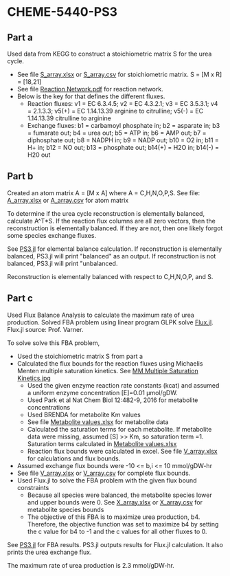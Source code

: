 # CHEME-5440-PS3

## Part a
Used data from KEGG to construct a stoichiometric matrix S for the urea cycle. 
* See file [S_array.xlsx](https://github.com/erp98/CHEME-5440-PS3/blob/master/PS3/S_Array.xlsx) or [S_array.csv](https://github.com/erp98/CHEME-5440-PS3/blob/master/PS3/S_Array.csv) for stoichiometric matrix. S = [M x R] = [18,21]
* See file [Reaction Network.pdf](https://github.com/erp98/CHEME-5440-PS3/blob/master/PS3/Reaction%20Network.pdf) for reaction network. 
* Below is the key for that defines the different fluxes. 
    * Reaction fluxes: v1 = EC 6.3.4.5; v2 = EC 4.3.2.1; v3 = EC 3.5.3.1; v4 = 2.1.3.3; v5(+) = EC 1.14.13.39 arginine to citrulline; v5(-) = EC 1.14.13.39 citrulline to arginine
    * Exchange fluxes: b1 = carbamoyl phosphate in; b2 = asparate in; b3 = fumarate out; b4 = urea out; b5 = ATP in; b6 = AMP out; b7 = diphosphate out; b8 = NADPH in; b9 = NADP out; b10 = O2 in; b11 = H+ in; b12 = NO out; b13 = phosphate out; b14(+) = H2O in; b14(-) = H20 out

## Part b
Created an atom matrix A = [M x A] where A = C,H,N,O,P,S. See file: [A_array.xlsx](https://github.com/erp98/CHEME-5440-PS3/blob/master/PS3/A_Array.xlsx) or [A_array.csv](https://github.com/erp98/CHEME-5440-PS3/blob/master/PS3/A_Array.csv) for atom matrix

To determine if the urea cycle reconstruction is elementally balanced, calculate A^T*S. If the reaction flux columns are all zero vectors, then the reconstruction is elementally balanced. If they are not, then one likely forgot some species exchange fluxes.

See [PS3.jl](https://github.com/erp98/CHEME-5440-PS3/blob/master/PS3/PS3.jl) for elemental balance calculation. If reconstruction is elementally balanced, PS3.jl will print "balanced" as an output. If reconstruction is not balanced, PS3.jl will print "unbalanced.

Reconstruction is elementally balanced with respect to C,H,N,O,P, and S.
    
## Part c
Used Flux Balance Analysis to calculate the maximum rate of urea production. Solved FBA problem using linear program GLPK solve [Flux.jl](https://github.com/erp98/CHEME-5440-PS3/blob/master/PS3/Flux.jl). Flux.jl source: Prof. Varner.

To solve solve this FBA problem, 
* Used the stoichiometric matrix S from part a
* Calculated the flux bounds for the reaction fluxes using Michaelis Menten multiple saturation kinetics. See [MM Multiple Saturation Kinetics.jpg](https://github.com/erp98/CHEME-5440-PS3/blob/master/PS3/MM%20Multiple%20Saturation%20Kinetics.jpg)
   * Used the given enzyme reaction rate constants (kcat) and assumed a uniform enzyme concentration [E]=0.01 µmol/gDW.
   * Used Park et al Nat Chem Biol 12:482-9, 2016 for metabolite concentrations
   * Used BRENDA for metabolite Km values
   * See file [Metabolite values.xlsx](https://github.com/erp98/CHEME-5440-PS3/blob/master/PS3/Metabolite%20values.xlsx) for metabolite data
   * Calculated the saturation terms for each metabolite. If metabolite data were missing, assumed [S] >> Km, so saturation term =1. Saturation terms calculated in [Metabolite values.xlsx](https://github.com/erp98/CHEME-5440-PS3/blob/master/PS3/Metabolite%20values.xlsx)
   * Reaction flux bounds were calculated in excel. See file [V_array.xlsx](https://github.com/erp98/CHEME-5440-PS3/blob/master/PS3/V_array.xlsx) for calculations and flux bounds.
* Assumed exchange flux bounds were -10 <= b,i <= 10 mmol/gDW-hr
* See file [V_array.xlsx](https://github.com/erp98/CHEME-5440-PS3/blob/master/PS3/V_array.xlsx) or [V_array.csv](https://github.com/erp98/CHEME-5440-PS3/blob/master/PS3/V_array.csv) for complete flux bounds.
* Used Flux.jl to solve the FBA problem with the given flux bound constraints
   * Because all species were balanced, the metabolite species lower and upper bounds were 0. See [X_array.xlsx](https://github.com/erp98/CHEME-5440-PS3/blob/master/PS3/X_array.xlsx) or [X_array.csv](https://github.com/erp98/CHEME-5440-PS3/blob/master/PS3/X_array.csv) for metabolite species bounds
   * The objective of this FBA is to maximize urea production, b4. Therefore, the objective function was set to maximize b4 by setting the c value for b4 to -1 and the c values for all other fluxes to 0.

See [PS3.jl](https://github.com/erp98/CHEME-5440-PS3/blob/master/PS3/PS3.jl) for FBA results. PS3.jl outputs results for Flux.jl calculation. It also prints the urea exchange flux.

The maximum rate of urea production is 2.3 mmol/gDW-hr.
